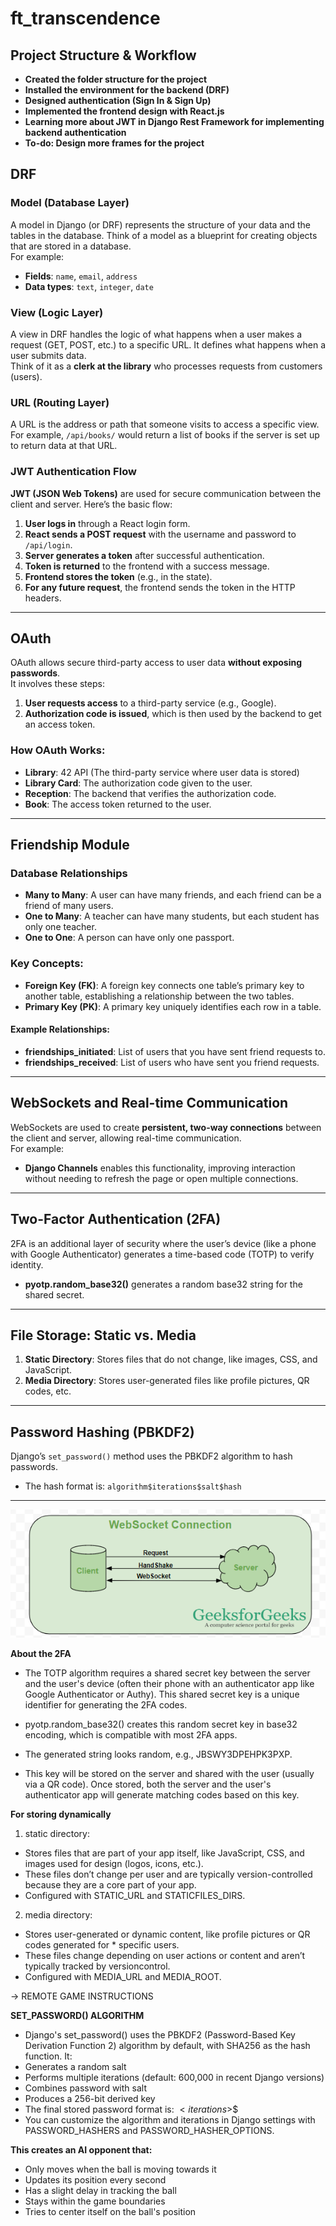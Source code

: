 # ft_transcendence

## Project Structure & Workflow

- **Created the folder structure for the project**  
- **Installed the environment for the backend (DRF)**  
- **Designed authentication (Sign In & Sign Up)**  
- **Implemented the frontend design with React.js**  
- **Learning more about JWT in Django Rest Framework for implementing backend authentication**  
- **To-do: Design more frames for the project**

## DRF

### **Model (Database Layer)**
A model in Django (or DRF) represents the structure of your data and the tables in the database. Think of a model as a blueprint for creating objects that are stored in a database.  
For example:  
- **Fields**: `name`, `email`, `address`
- **Data types**: `text`, `integer`, `date`

### **View (Logic Layer)**
A view in DRF handles the logic of what happens when a user makes a request (GET, POST, etc.) to a specific URL. It defines what happens when a user submits data.  
Think of it as a **clerk at the library** who processes requests from customers (users).

### **URL (Routing Layer)**
A URL is the address or path that someone visits to access a specific view.  
For example, `/api/books/` would return a list of books if the server is set up to return data at that URL.

### **JWT Authentication Flow**
**JWT (JSON Web Tokens)** are used for secure communication between the client and server. Here’s the basic flow:

1. **User logs in** through a React login form.
2. **React sends a POST request** with the username and password to `/api/login`.
3. **Server generates a token** after successful authentication.
4. **Token is returned** to the frontend with a success message.
5. **Frontend stores the token** (e.g., in the state).
6. **For any future request**, the frontend sends the token in the HTTP headers.

---

## OAuth
OAuth allows secure third-party access to user data **without exposing passwords**.  
It involves these steps:
1. **User requests access** to a third-party service (e.g., Google).
2. **Authorization code is issued**, which is then used by the backend to get an access token.

### How OAuth Works:
- **Library**: 42 API (The third-party service where user data is stored)
- **Library Card**: The authorization code given to the user.
- **Reception**: The backend that verifies the authorization code.
- **Book**: The access token returned to the user.

---

## **Friendship Module**

### **Database Relationships**  
- **Many to Many**: A user can have many friends, and each friend can be a friend of many users.
- **One to Many**: A teacher can have many students, but each student has only one teacher.
- **One to One**: A person can have only one passport.

### **Key Concepts:**

- **Foreign Key (FK)**: A foreign key connects one table’s primary key to another table, establishing a relationship between the two tables.
- **Primary Key (PK)**: A primary key uniquely identifies each row in a table.

#### **Example Relationships:**

- **friendships_initiated**: List of users that you have sent friend requests to.
- **friendships_received**: List of users who have sent you friend requests.

---

## **WebSockets and Real-time Communication**
WebSockets are used to create **persistent, two-way connections** between the client and server, allowing real-time communication.  
For example:
- **Django Channels** enables this functionality, improving interaction without needing to refresh the page or open multiple connections.

---

## **Two-Factor Authentication (2FA)**  
2FA is an additional layer of security where the user’s device (like a phone with Google Authenticator) generates a time-based code (TOTP) to verify identity.  
- **pyotp.random_base32()** generates a random base32 string for the shared secret.

---

## **File Storage: Static vs. Media**

1. **Static Directory**: Stores files that do not change, like images, CSS, and JavaScript.
2. **Media Directory**: Stores user-generated files like profile pictures, QR codes, etc.

---

## **Password Hashing (PBKDF2)**  
Django’s `set_password()` method uses the PBKDF2 algorithm to hash passwords.  
- The hash format is: `algorithm$iterations$salt$hash`

---

![alt text](WebSocket-Connection.png)

**About the 2FA**

* The TOTP algorithm requires a shared secret key between the server and the user's device (often their phone with an authenticator app like Google Authenticator or Authy). This shared secret key is a unique identifier for generating the 2FA codes.

* pyotp.random_base32() creates this random secret key in base32 encoding, which is compatible with most 2FA apps.
* The generated string looks random, e.g., JBSWY3DPEHPK3PXP.
* This key will be stored on the server and shared with the user (usually via a QR code). Once stored, both the server and the user's authenticator app will   generate matching codes based on this key.  


**For storing dynamically** 

1. static directory:

* Stores files that are part of your app itself, like JavaScript, CSS, and images used for design  (logos, icons, etc.).
* These files don’t change per user and are typically version-controlled because they are a core part of your app.
* Configured with STATIC_URL and STATICFILES_DIRS.  

2. media directory:  

* Stores user-generated or dynamic content, like profile pictures or QR codes generated for * specific users.  
* These files change depending on user actions or content and aren’t typically tracked by   versioncontrol.
* Configured with MEDIA_URL and MEDIA_ROOT.  

-> REMOTE GAME INSTRUCTIONS


**SET_PASSWORD() ALGORITHM**

* Django's set_password() uses the PBKDF2 (Password-Based Key Derivation Function 2) algorithm by default, with SHA256 as the hash function. It:
* Generates a random salt
* Performs multiple iterations (default: 600,000 in recent Django versions)
* Combines password with salt
* Produces a 256-bit derived key
* The final stored password format is: <algorithm>$<iterations>$<salt>$<hash>
* You can customize the algorithm and iterations in Django settings with PASSWORD_HASHERS and PASSWORD_HASHER_OPTIONS.

**This creates an AI opponent that:**

* Only moves when the ball is moving towards it
* Updates its position every second
* Has a slight delay in tracking the ball
* Stays within the game boundaries
* Tries to center itself on the ball's position
